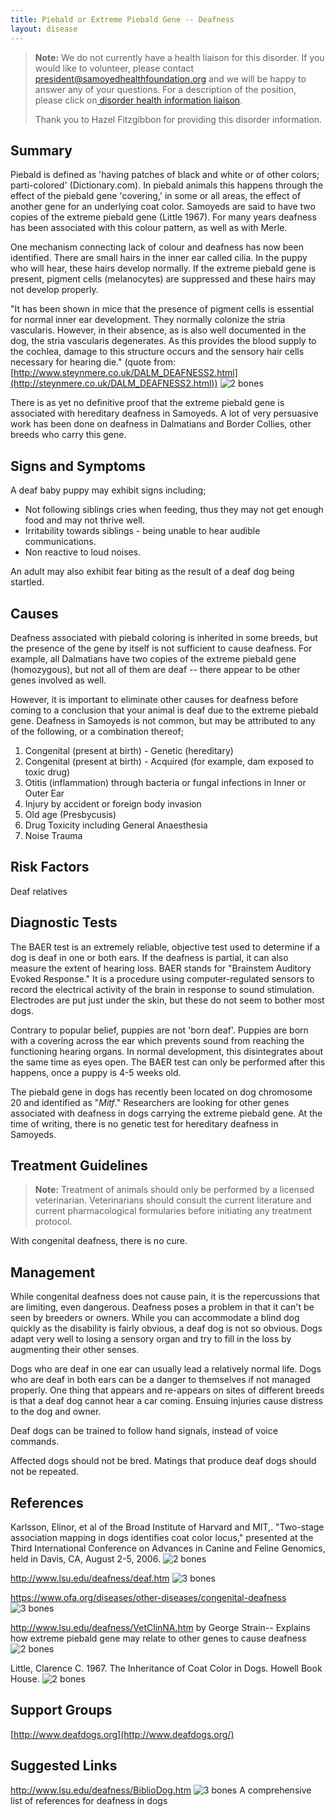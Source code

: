 ```yaml
---
title: Piebald or Extreme Piebald Gene -- Deafness
layout: disease
---
```


> **Note:** We do not currently have a health liaison for this disorder. If you would like to volunteer, please contact[ president@samoyedhealthfoundation.org](mailto:president@samoyedhealthfoundation.org?subject=Questions%20about%20becoming%20a%20Health%20Information%20Liaison%20or%20Reviewer) and we will be happy to answer any of your questions.
> For a description of the position, please click on[ disorder health information liaison](/become-a-health-information-liaison).
>
> Thank you to Hazel Fitzgibbon for providing this disorder information.

## Summary

Piebald is defined as 'having patches of black and white or of other
colors; parti-colored' (Dictionary.com). In piebald animals this
happens through the effect of the piebald gene 'covering,' in some or
all areas, the effect of another gene for an underlying coat color.
Samoyeds are said to have two copies of the extreme piebald gene (Little
1967). For many years deafness has been associated with this colour
pattern, as well as with Merle.

One mechanism connecting lack of colour and deafness has now been
identified. There are small hairs in the inner ear called cilia. In the
puppy who will hear, these hairs develop normally. If the extreme
piebald gene is present, pigment cells (melanocytes) are suppressed and
these hairs may not develop properly.

"It has been shown in mice that the presence of pigment cells is
essential for normal inner ear development. They normally colonize the
stria vascularis. However, in their absence, as is also well documented
in the dog, the stria vascularis degenerates. As this provides the
blood supply to the cochlea, damage to this structure occurs and the
sensory hair cells necessary for hearing die." (quote from:
[http://www.steynmere.co.uk/DALM_DEAFNESS2.html](http://steynmere.co.uk/DALM_DEAFNESS2.html))
![2 bones](/img/2-bones.gif)

There is as yet no definitive proof that the extreme piebald gene is
associated with hereditary deafness in Samoyeds. A lot of very
persuasive work has been done on deafness in Dalmatians and Border
Collies, other breeds who carry this gene.

## Signs and Symptoms

A deaf baby puppy may exhibit signs including;

- Not following siblings cries when feeding, thus they may not get
  enough food and may not thrive well.
- Irritability towards siblings - being unable to hear audible
  communications.
- Non reactive to loud noises.

An adult may also exhibit fear biting as the result of a deaf dog being
startled.

## Causes

Deafness associated with piebald coloring is inherited in some breeds,
but the presence of the gene by itself is not sufficient to cause
deafness. For example, all Dalmatians have two copies of the extreme
piebald gene (homozygous), but not all of them are deaf -- there appear
to be other genes involved as well.

However, it is important to eliminate other causes for deafness before
coming to a conclusion that your animal is deaf due to the extreme
piebald gene. Deafness in Samoyeds is not common, but may be attributed
to any of the following, or a combination thereof;

1. Congenital (present at birth) - Genetic (hereditary)
2. Congenital (present at birth) - Acquired (for example, dam exposed
   to toxic drug)
3. Otitis (inflammation) through bacteria or fungal infections in Inner
   or Outer Ear
4. Injury by accident or foreign body invasion
5. Old age (Presbycusis)
6. Drug Toxicity including General Anaesthesia
7. Noise Trauma

## Risk Factors

Deaf relatives

## Diagnostic Tests

The BAER test is an extremely reliable, objective test used to determine
if a dog is deaf in one or both ears. If the deafness is partial, it
can also measure the extent of hearing loss. BAER stands for
"Brainstem Auditory Evoked Response." It is a procedure using
computer-regulated sensors to record the electrical activity of the
brain in response to sound stimulation. Electrodes are put just under
the skin, but these do not seem to bother most dogs.

Contrary to popular belief, puppies are not 'born deaf'. Puppies are
born with a covering across the ear which prevents sound from reaching
the functioning hearing organs. In normal development, this
disintegrates about the same time as eyes open. The BAER test can only
be performed after this happens, once a puppy is 4-5 weeks old.

The piebald gene in dogs has recently been located on dog chromosome 20
and identified as "_Mitf_." Researchers are looking for other genes
associated with deafness in dogs carrying the extreme piebald gene. At
the time of writing, there is no genetic test for hereditary deafness
in Samoyeds.

## Treatment Guidelines

> **Note:** Treatment of animals should only be performed by a licensed
> veterinarian. Veterinarians should consult the current literature and
> current pharmacological formularies before initiating any treatment
> protocol.

With congenital deafness, there is no cure.

## Management

While congenital deafness does not cause pain, it is the repercussions
that are limiting, even dangerous. Deafness poses a problem in that it
can't be seen by breeders or owners. While you can accommodate a blind
dog quickly as the disability is fairly obvious, a deaf dog is not so
obvious. Dogs adapt very well to losing a sensory organ and try to fill
in the loss by augmenting their other senses.

Dogs who are deaf in one ear can usually lead a relatively normal life.
Dogs who are deaf in both ears can be a danger to themselves if not
managed properly. One thing that appears and re-appears on sites of
different breeds is that a deaf dog cannot hear a car coming. Ensuing
injuries cause distress to the dog and owner.

Deaf dogs can be trained to follow hand signals, instead of voice
commands.

Affected dogs should not be bred. Matings that produce deaf dogs should
not be repeated.

## References

Karlsson, Elinor, et al of the Broad Institute of Harvard and MIT,.
"Two-stage association mapping in dogs identifies coat color locus,"
presented at the Third International Conference on Advances in Canine
and Feline Genomics, held in Davis, CA, August 2-5, 2006. ![2
bones](/img/2-bones.gif)

<http://www.lsu.edu/deafness/deaf.htm>
![3 bones](/img/3-bones.gif)

<https://www.ofa.org/diseases/other-diseases/congenital-deafness>
![3 bones](/img/3-bones.gif)

<http://www.lsu.edu/deafness/VetClinNA.htm>
by George Strain-- Explains how extreme piebald gene may relate to
other genes to cause deafness ![2 bones](/img/2-bones.gif)

Little, Clarence C. 1967. The Inheritance of Coat Color in Dogs.
Howell Book House. ![2 bones](/img/2-bones.gif)

## Support Groups

[http://www.deafdogs.org](http://www.deafdogs.org/)

## Suggested Links

<http://www.lsu.edu/deafness/BiblioDog.htm> ![3
bones](/img/3-bones.gif)
A comprehensive list of references for deafness in dogs

